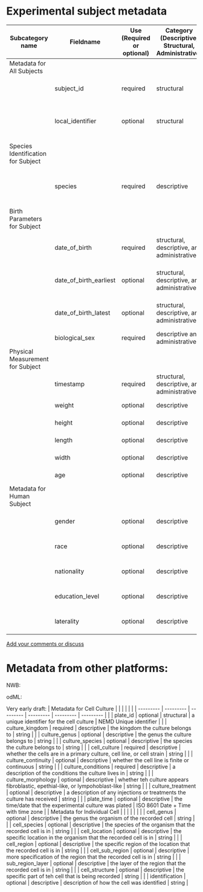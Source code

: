 # Experimental subject metadata

| Subcategory name	| Fieldname |	Use (Required or optional) |	Category (Descriptive, Structural, Administrative)	| General Description |	Type |
| --------- | --------- | --------- | --------- | --------- | --------- |
| Metadata for All Subjects | | | | | |
| | subject_id	   |   required| 	structural | a unique identifier for the subject | NEMD Unique identifier |
| | local_identifier | optional	| structural |	an identifier for the subject within the lab or locally	| string |
| Species Identification for Subject | | | | | |
| | species |	required |	descriptive	| the species identifier | ontology_entry (_NBCI Genebank_ -- species identifer) |
| Birth Parameters for Subject | | | | | |
| | date_of_birth |	required |	structural, descriptive, and administrative	| the most likely date of birth of the subject | ISO 8601 Date |
| | date_of_birth_earliest |	optional |	structural, descriptive, and administrative	| the earliest possible date of birth of the subject | ISO 8601 Date |
| | date_of_birth_latest |	optional |	structural, descriptive, and administrative	| the latest possible date of birth of the subject | ISO 8601 Date |
| | biological_sex |	required | descriptive and administrative	| the biological sex | sex string or "unknown |
| Physical Measurement for Subject | | | | | |
| | timestamp |	required |	structural, descriptive, and administrative	| the time of the measurement | ISO 8601 Date + Time with time zone |
| | weight |	optional | descriptive	| the weight of the subject | number (long double) |
| | height |	optional | descriptive	| the height of the subject | number (long double) |
| | length |	optional | descriptive	| the length of the subject | number (long double) |
| | width |	optional | descriptive	| the width of the subject | number (long double) |
| | age |	optional | descriptive	| the age of the subject | number |
| Metadata for Human Subject | | | | | |
| | gender |	optional | descriptive	| the gender of the subject | ontology_entry (_Ontology1_, _Ontology2_) |
| | race | optional | descriptive | the race of the subject | ontology_entry (_Ontology1_, _Ontology2_) |
| | nationality | optional | descriptive | the nationality of the subject | ontology_entry (_Ontology1_, _Ontology2_) |
| | education_level |	optional | descriptive	| the highest degree earned | ontology_entry (_Ontology1_, _Ontology2_) |
| | laterality |	optional | descriptive	| the dominant hand of the subject | ontology_entry (_Ontology1_, _Ontology2_) |

















[Add your comments or discuss](https://github.com/VH-Lab/neuroscienceexperimentalmetadata/issues/4)

# Metadata from other platforms:

NWB:

odML: 





Very early draft:
| Metadata for Cell Culture | |	|	| | |
| --------- | --------- | --------- | --------- | --------- | --------- |
| | plate_id |	optional | structural	| a unique identifier for the cell culture | NEMD Unique identifier |
| | culture_kingdom | required | descriptive	| the kingdom the culture belongs to | string |
| | culture_genus | optional | descriptive	| the genus the culture belongs to | string |
| | culture_species | optional | descriptive	| the species the culture belongs to | string |
| | cell_culture | required | descriptive	| whether the cells are in a primary culture, cell line, or cell strain | string |
| | culture_continuity | optional | descriptive	| whether the cell line is finite or continuous | string |
| | culture_conditions | required | descriptive	| a description of the conditions the culture lives in | string |
| | culture_morphology | optional | descriptive	| whether teh culture appears fibroblastic, epethial-like, or lympohoblast-like | string |
| | culture_treatment | optional | descriptive	| a description of any injections or treatments the culture has received | string |
| | plate_time | optional | descriptive	| the time/date that the experimental culture was plated | ISO 8601 Date + Time with time zone |
| Metadata for Individual Cell | | | | | |
| | cell_genus | optional | descriptive	| the genus the organism of the recorded cell | string |
| | cell_species | optional | descriptive	| the species of the organism that the recorded cell is in | string |
| | cell_location | optional | descriptive	| the specific location in the organism that the recorded cell is in | string |
| | cell_region | optional | descriptive	| the specific region of the location that the recorded cell is in | string |
| | cell_sub_region | optional | descriptive	| more specification of the region that the recorded cell is in | string |
| | sub_region_layer | optional | descriptive	| the layer of the region that the recorded cell is in | string |
| | cell_structure | optional | descriptive	| the specific part of teh cell that is being recorded | string |
| | identification | optional | descriptive	| description of how the cell was identified | string |



